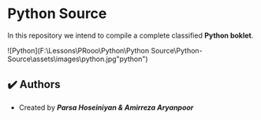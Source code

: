 # Python Source

In this repository we intend to compile a complete classified **Python boklet**.

![Python](F:\Lessons\PRooo\Python\Python Source\Python-Source\assets\images\python.jpg"python")

## :heavy_check_mark: Authors

-   Created by ***Parsa Hoseiniyan & Amirreza Aryanpoor***
